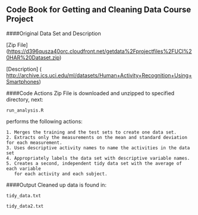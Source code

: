 ## Code Book for Getting and Cleaning Data Course Project

####Original Data Set and Description


[Zip File] (https://d396qusza40orc.cloudfront.net/getdata%2Fprojectfiles%2FUCI%20HAR%20Dataset.zip)

[Description] ( http://archive.ics.uci.edu/ml/datasets/Human+Activity+Recognition+Using+Smartphones)


####Code Actions
Zip File is downloaded and unzipped to specified directory, next:

```
run_analysis.R
``` 
performs the following actions:

  
    1. Merges the training and the test sets to create one data set.
    2. Extracts only the measurements on the mean and standard deviation for each measurement. 
    3. Uses descriptive activity names to name the activities in the data set
    4. Appropriately labels the data set with descriptive variable names. 
    5. Creates a second, independent tidy data set with the average of each variable
       for each activity and each subject. 


####Output
Cleaned up data is found in:

```
tidy_data.txt
```

```
tidy_data2.txt
```


